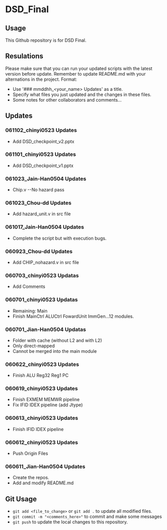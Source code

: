 # DSD_Final
## Usage
This Github repository is for DSD Final.
## Resulations
Please make sure that you can run your updated scripts with the latest version before update.
Remember to update README.md with your alternations in the project.
Format:
* Use '### mmddhh_<your_name> Updates' as a title.
* Specify what files you just updated and the changes in these files.
* Some notes for other collaborators and comments...
## Updates
### 061102_chinyi0523 Updates
* Add DSD_checkpoint_v2.pptx
### 061101_chinyi0523 Updates
* Add DSD_checkpoint_v1.pptx

### 061023_Jain-Han0504 Updates
* Chip.v --No hazard pass
### 061023_Chou-dd Updates
* Add hazard_unit.v in src file
### 061017_Jain-Han0504 Updates
* Complete the script but with execution bugs.

### 060923_Chou-dd Updates
* Add CHIP_nohazard.v in src file
### 060703_chinyi0523 Updatas
* Add Comments
### 060701_chinyi0523 Updatas
* Remaining: Main
* Finish MainCtrl ALUCtrl FowardUnit ImmGen...12 modules.
### 060701_Jian-Han0504 Updatas
* Folder with cache (without L2 and with L2)
* Only direct-mapped
* Cannot be merged into the main module
### 060622_chinyi0523 Updates
* Finish ALU Reg32 Reg1 PC
### 060619_chinyi0523 Updates
* Finish EXMEM MEMWR pipeline
* Fix IFID IDEX pipeline (add Jtype) 
### 060613_chinyi0523 Updates
* Finish IFID IDEX pipeline
### 060612_chinyi0523 Updates
* Push Origin Files
### 060611_Jian-Han0504 Updates
* Create the repos.
* Add and modify README.md

## Git Usage
* ```git add <file_to_change>``` or ```git add .``` to update all modified files.
* ```git commit -m "<comments_here>"``` to commit and make some messages
* ```git push``` to update the local changes to this repository.
